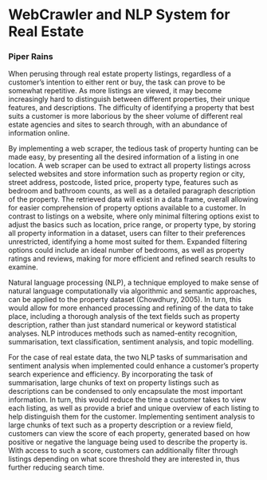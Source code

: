 # WebCrawler and NLP System for Real Estate
### Piper Rains

When perusing through real estate property listings, regardless of a customer’s intention to either rent or buy, the task can prove to be somewhat repetitive. As more listings are viewed, it may become increasingly hard to distinguish between different properties, their unique features, and descriptions.  The difficulty of identifying a property that best suits a customer is more laborious by the sheer volume of different real estate agencies and sites to search through, with an abundance of information online.

By implementing a web scraper, the tedious task of property hunting can be made easy, by presenting all the desired information of a listing in one location. A web scraper can be used to extract all property listings across selected websites and store information such as property region or city, street address, postcode, listed price, property type, features such as bedroom and bathroom counts, as well as a detailed paragraph description of the property. The retrieved data will exist in a data frame, overall allowing for easier comprehension of property options available to a customer. In contrast to listings on a website, where only minimal filtering options exist to adjust the basics such as location, price range, or property type, by storing all property information in a dataset, users can filter to their preferences unrestricted, identifying a home most suited for them. Expanded filtering options could include an ideal number of bedrooms, as well as property ratings and reviews, making for more efficient and refined search results to examine.

Natural language processing (NLP), a technique employed to make sense of natural language computationally via algorithmic and semantic approaches, can be applied to the property dataset (Chowdhury, 2005). In turn, this would allow for more enhanced processing and refining of the data to take place, including a thorough analysis of the text fields such as property description, rather than just standard numerical or keyword statistical analyses. NLP introduces methods such as named-entity recognition, summarisation, text classification, sentiment analysis, and topic modelling.

For the case of real estate data, the two NLP tasks of summarisation and sentiment analysis when implemented could enhance a customer’s property search experience and efficiency. By incorporating the task of summarisation, large chunks of text on property listings such as descriptions can be condensed to only encapsulate the most important information. In turn, this would reduce the time a customer takes to view each listing, as well as provide a brief and unique overview of each listing to help distinguish them for the customer. Implementing sentiment analysis to large chunks of text such as a property description or a review field, customers can view the score of each property, generated based on how positive or negative the language being used to describe the property is. With access to such a score, customers can additionally filter through listings depending on what score threshold they are interested in, thus further reducing search time.
